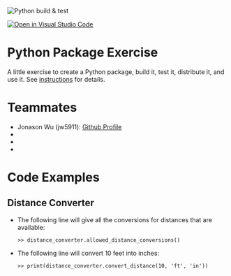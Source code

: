 
![Python build & test](https://github.com/software-students-fall2022/python-package-exercise-project-3-team-10/actions/workflows/build.yaml/badge.svg)

[![Open in Visual Studio Code](https://classroom.github.com/assets/open-in-vscode-c66648af7eb3fe8bc4f294546bfd86ef473780cde1dea487d3c4ff354943c9ae.svg)](https://classroom.github.com/online_ide?assignment_repo_id=9129447&assignment_repo_type=AssignmentRepo)

# Python Package Exercise

A little exercise to create a Python package, build it, test it, distribute it, and use it. See [instructions](./instructions.md) for details.

# Teammates

* Jonason Wu (jw5911): [Github Profile](https://github.com/JonasonWu)
* 
* 
* 

# Code Examples

## Distance Converter

* The following line will give all the conversions for distances that are available:
    ```
    >> distance_converter.allowed_distance_conversions()
    ```
* The following line will convert 10 feet into inches:
    ```
    >> print(distance_converter.convert_distance(10, 'ft', 'in'))
    ```

